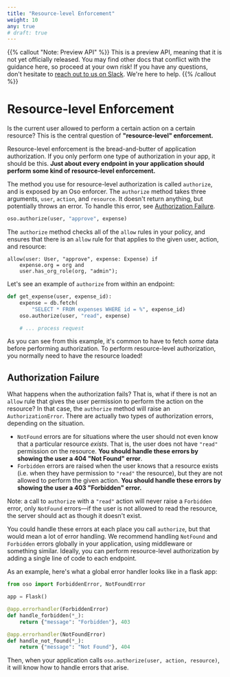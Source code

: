 ```yaml
---
title: "Resource-level Enforcement"
weight: 10
any: true
# draft: true
---
```


{{% callout "Note: Preview API" %}}
  This is a preview API, meaning that it is not yet officially released. You may
  find other docs that conflict with the guidance here, so proceed at your own
  risk! If you have any questions, don't hesitate to [reach out to us on
  Slack](https://join-slack.osohq.com). We're here to help.
{{% /callout %}}

<div class="pb-10"></div>

# Resource-level Enforcement

Is the current user allowed to perform a certain action on a certain resource?
This is the central question of **"resource-level" enforcement.**

Resource-level enforcement is the bread-and-butter of application authorization.
If you only perform one type of authorization in your app, it should be
this. **Just about every endpoint in your application should perform some kind
of resource-level enforcement.**

The method you use for resource-level authorization is called `authorize`, and
is exposed by an Oso enforcer. The `authorize` method takes three arguments,
`user`, `action`, and `resource`. It doesn't return anything, but potentially
throws an error. To handle this error, see [Authorization
Failure](#authorization-failure).

<!-- You'll see this method in a lot of our guides and examples, because it's the
simplest way to use Oso in your app. -->

```python
oso.authorize(user, "approve", expense)
```

The `authorize` method checks all of the `allow` rules in your policy, and
ensures that there is an `allow` rule for that applies to the given user,
action, and resource:

```polar
allow(user: User, "approve", expense: Expense) if
    expense.org = org and
    user.has_org_role(org, "admin");
```

Let's see an example of `authorize` from within an endpoint:

```python
def get_expense(user, expense_id):
    expense = db.fetch(
        "SELECT * FROM expenses WHERE id = %", expense_id)
    oso.authorize(user, "read", expense)

    # ... process request
```

As you can see from this example, it's common to have to fetch _some_ data
before performing authorization. To perform resource-level authorization, you
normally need to have the resource loaded!

## Authorization Failure

What happens when the authorization fails? That is, what if there is not an
`allow` rule that gives the user permission to perform the action on the
resource? In that case, the `authorize` method will raise an
`AuthorizationError`. There are actually two types of authorization errors,
depending on the situation.

- `NotFound` errors are for situations where the user should not even know
  that a particular resource _exists_. That is, the user does not have
  `"read"` permission on the resource. **You should handle these errors by
  showing the user a 404 "Not Found" error**.
- `Forbidden` errors are raised when the user knows that a resource exists
  (i.e. when they have permission to `"read"` the resource), but they are not
  allowed to perform the given action. **You should handle these errors by
  showing the user a 403 "Forbidden" error.**

Note: a call to `authorize` with a `"read"` action will never raise a
`Forbidden` error, only `NotFound` errors—if the user is not allowed to read
the resource, the server should act as though it doesn't exist.

You could handle these errors at each place you call `authorize`, but that would
mean a lot of error handling. We recommend handling `NotFound` and `Forbidden`
errors globally in your application, using middleware or something similar.
Ideally, you can perform resource-level authorization by adding a single line of
code to each endpoint.

As an example, here's what a global error handler looks like in a flask app:

```python
from oso import ForbiddenError, NotFoundError

app = Flask()

@app.errorhandler(ForbiddenError)
def handle_forbidden(*_):
    return {"message": "Forbidden"}, 403

@app.errorhandler(NotFoundError)
def handle_not_found(*_):
    return {"message": "Not Found"}, 404
```

Then, when your application calls `oso.authorize(user, action, resource)`, it
will know how to handle errors that arise.
